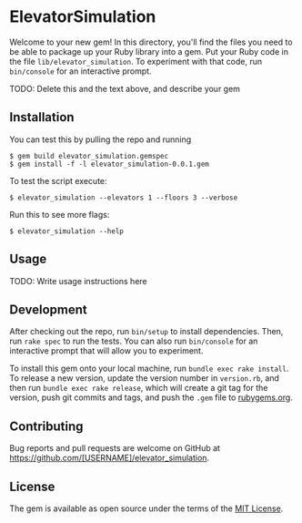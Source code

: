 # ElevatorSimulation

Welcome to your new gem! In this directory, you'll find the files you need to be able to package up your Ruby library into a gem. Put your Ruby code in the file `lib/elevator_simulation`. To experiment with that code, run `bin/console` for an interactive prompt.

TODO: Delete this and the text above, and describe your gem

## Installation

You can test this by pulling the repo and running

```
$ gem build elevator_simulation.gemspec
$ gem install -f -l elevator_simulation-0.0.1.gem
```

To test the script execute:

    $ elevator_simulation --elevators 1 --floors 3 --verbose
    
Run this to see more flags:

    $ elevator_simulation --help

## Usage

TODO: Write usage instructions here

## Development

After checking out the repo, run `bin/setup` to install dependencies. Then, run `rake spec` to run the tests. You can also run `bin/console` for an interactive prompt that will allow you to experiment.

To install this gem onto your local machine, run `bundle exec rake install`. To release a new version, update the version number in `version.rb`, and then run `bundle exec rake release`, which will create a git tag for the version, push git commits and tags, and push the `.gem` file to [rubygems.org](https://rubygems.org).

## Contributing

Bug reports and pull requests are welcome on GitHub at https://github.com/[USERNAME]/elevator_simulation. 

## License

The gem is available as open source under the terms of the [MIT License](https://opensource.org/licenses/MIT).

